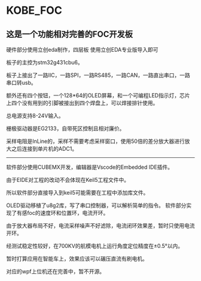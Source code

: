 # KOBE_FOC

## 这是一个功能相对完善的FOC开发板

硬件部分使用立创eda制作，四层板
使用立创EDA专业版导入即可

板子的主控为stm32g431cbu6。

板子上接出了一路IIC，一路SPI，一路RS485，一路CAN，一路直出串口，一路串口转usb。

额外还有四个按钮，一个128*64的OLED屏幕，和一个可编程LED指示灯，芯片上四个没有用到的引脚被接出到四个焊盘上，可以焊接排针使用。

总电源支持8-24V输入。

栅极驱动器是EG2133，自带死区控制且相对廉价。

采样电阻是InLine的，采样不需要考虑采样窗口，使用50倍的差分放大器进行放大之后连接到单片机的ADC1。

***************************************************************

软件部分使用CUBEMX开发，编辑器是Vscode的Embedded IDE插件。

由于EIDE对工程的改动不会体现在Keil5工程文件中。

所以软件部分直接导入到keil5可能需要在工程中添加库文件。

OLED驱动移植了u8g2库，写了串口控制器，可以解析简单的指令。
软件部分实现了有感foc的速度环和位置环，电流开环。

由于放大器布局不好，电流采样噪声不好滤除，电流闭环效果差，暂时只使用电流开环。

经测试稳定性较好，在700KV的航模电机上运行角度定位精度在±0.5°以内。

暂时打算应用在智能车上，效果应该可以碾压直流有刷电机。

对应的wpf上位机还在完善中，暂不开源。
